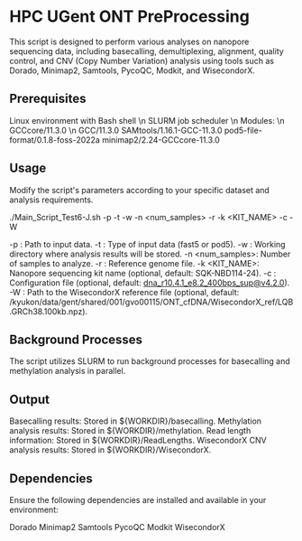 # HPC UGent ONT PreProcessing
This script is designed to perform various analyses on nanopore sequencing data, including basecalling, demultiplexing, alignment, quality control, and CNV (Copy Number Variation) analysis using tools such as Dorado, Minimap2, Samtools, PycoQC, Modkit, and WisecondorX.

## Prerequisites

Linux environment with Bash shell \n
SLURM job scheduler \n
Modules: \n
GCCcore/11.3.0 \n
GCC/11.3.0
SAMtools/1.16.1-GCC-11.3.0
pod5-file-format/0.1.8-foss-2022a
minimap2/2.24-GCCcore-11.3.0

## Usage
Modify the script's parameters according to your specific dataset and analysis requirements.

./Main_Script_Test6-J.sh -p <InputDataPath> -t <InputDataType> -w <WORKDIR> -n <num_samples> -r <REF> -k <KIT_NAME> -c <CONFIG> -W <WISECONDORREF>

-p <InputDataPath>: Path to input data.
-t <InputDataType>: Type of input data (fast5 or pod5).
-w <WORKDIR>: Working directory where analysis results will be stored.
-n <num_samples>: Number of samples to analyze.
-r <REF>: Reference genome file.
-k <KIT_NAME>: Nanopore sequencing kit name (optional, default: SQK-NBD114-24).
-c <CONFIG>: Configuration file (optional, default: dna_r10.4.1_e8.2_400bps_sup@v4.2.0).
-W <WISECONDORREF>: Path to the WisecondorX reference file (optional, default: /kyukon/data/gent/shared/001/gvo00115/ONT_cfDNA/WisecondorX_ref/LQB.GRCh38.100kb.npz).

## Background Processes

The script utilizes SLURM to run background processes for basecalling and methylation analysis in parallel.

## Output

Basecalling results: Stored in ${WORKDIR}/basecalling.
Methylation analysis results: Stored in ${WORKDIR}/methylation.
Read length information: Stored in ${WORKDIR}/ReadLengths.
WisecondorX CNV analysis results: Stored in ${WORKDIR}/WisecondorX.

## Dependencies
Ensure the following dependencies are installed and available in your environment:

Dorado
Minimap2
Samtools
PycoQC
Modkit
WisecondorX



